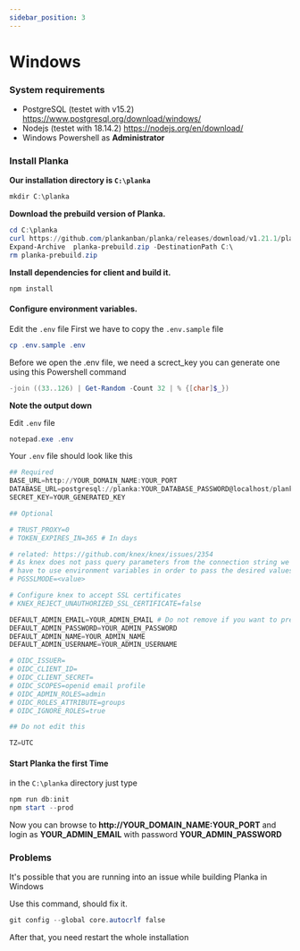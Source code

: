 ```yaml
---
sidebar_position: 3
---
```

# Windows
### System requirements
* PostgreSQL (testet with v15.2) https://www.postgresql.org/download/windows/
* Nodejs (testet with 18.14.2) https://nodejs.org/en/download/
* Windows Powershell as **Administrator**
### Install Planka
**Our installation directory is `C:\planka`**
```powershell
mkdir C:\planka
```

**Download the prebuild version of Planka.**
```powershell
cd C:\planka
curl https://github.com/plankanban/planka/releases/download/v1.21.1/planka-prebuild-v1.21.1.zip -o planka-prebuild.zip
Expand-Archive  planka-prebuild.zip -DestinationPath C:\
rm planka-prebuild.zip
```

**Install dependencies for client and build it.**
```powershell
npm install
```

#### Configure environment variables.
Edit the ``.env`` file
First we have to copy the ``.env.sample`` file

```powershell
cp .env.sample .env
```

Before we open the .env file, we need a screct_key
you can generate one using this Powershell command

```powershell
-join ((33..126) | Get-Random -Count 32 | % {[char]$_})
```
**Note the output down**


Edit ``.env`` file
```powershell
notepad.exe .env
```

Your ``.env`` file should look like this

```powershell
## Required
BASE_URL=http://YOUR_DOMAIN_NAME:YOUR_PORT
DATABASE_URL=postgresql://planka:YOUR_DATABASE_PASSWORD@localhost/planka
SECRET_KEY=YOUR_GENERATED_KEY

## Optional

# TRUST_PROXY=0
# TOKEN_EXPIRES_IN=365 # In days

# related: https://github.com/knex/knex/issues/2354
# As knex does not pass query parameters from the connection string we
# have to use environment variables in order to pass the desired values, e.g.
# PGSSLMODE=<value>

# Configure knex to accept SSL certificates
# KNEX_REJECT_UNAUTHORIZED_SSL_CERTIFICATE=false

DEFAULT_ADMIN_EMAIL=YOUR_ADMIN_EMAIL # Do not remove if you want to prevent this user from being edited/deleted
DEFAULT_ADMIN_PASSWORD=YOUR_ADMIN_PASSWORD
DEFAULT_ADMIN_NAME=YOUR_ADMIN_NAME
DEFAULT_ADMIN_USERNAME=YOUR_ADMIN_USERNAME

# OIDC_ISSUER=
# OIDC_CLIENT_ID=
# OIDC_CLIENT_SECRET=
# OIDC_SCOPES=openid email profile
# OIDC_ADMIN_ROLES=admin
# OIDC_ROLES_ATTRIBUTE=groups
# OIDC_IGNORE_ROLES=true

## Do not edit this

TZ=UTC
```



#### Start Planka the first Time
in the ``C:\planka`` directory just type

```powershell
npm run db:init
npm start --prod
```

Now you can browse to **http://YOUR_DOMAIN_NAME:YOUR_PORT** and login as **YOUR_ADMIN_EMAIL** with password **YOUR_ADMIN_PASSWORD**


### Problems

It's possible that you are running into an issue while building Planka in Windows

Use this command, should fix it.
```powershell
git config --global core.autocrlf false
```

After that, you need restart the whole installation
